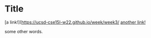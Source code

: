 # Title

[a link!](https://ucsd-cse15l-w22.github.io/week/week3/
[another link!](some-page.html)

some other words.